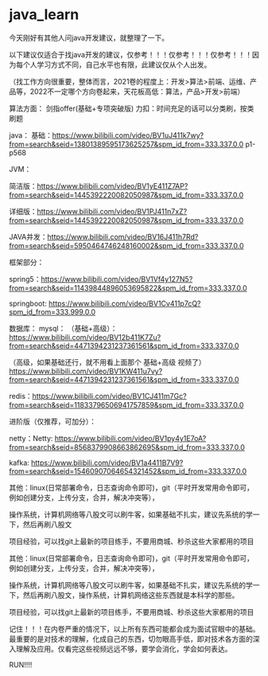 # java_learn

今天刚好有其他人问java开发建议，就整理了一下。

以下建议仅适合于找java开发的建议，仅参考！！！仅参考！！！仅参考！！！因为每个人学习方式不同，自己水平也有限，此建议仅从个人出发。

（找工作方向很重要，整体而言，2021卷的程度上：开发>算法>前端、运维、产品等，2022不一定哪个方向卷起来，天花板高低：算法，产品>开发>前端）

算法方面：
剑指offer(基础+专项突破版)
力扣：时间充足的话可以分类刷，按类刷题

java：
基础：https://www.bilibili.com/video/BV1uJ411k7wy?from=search&seid=13801389595173625257&spm_id_from=333.337.0.0   p1-p568

JVM：

简洁版：https://www.bilibili.com/video/BV1yE411Z7AP?from=search&seid=1445392220082050987&spm_id_from=333.337.0.0

详细版：https://www.bilibili.com/video/BV1PJ411n7xZ?from=search&seid=1445392220082050987&spm_id_from=333.337.0.0

JAVA并发：https://www.bilibili.com/video/BV16J411h7Rd?from=search&seid=5950464746248160002&spm_id_from=333.337.0.0

框架部分：

spring5：https://www.bilibili.com/video/BV1Vf4y127N5?from=search&seid=11439844896053695822&spm_id_from=333.337.0.0

springboot: https://www.bilibili.com/video/BV1Cv411p7cQ?spm_id_from=333.999.0.0

数据库：
mysql：
（基础+高级）：https://www.bilibili.com/video/BV12b411K7Zu?from=search&seid=4471394231237361561&spm_id_from=333.337.0.0

（高级，如果基础还行，就不用看上面那个 基础+高级 视频了）https://www.bilibili.com/video/BV1KW411u7vy?from=search&seid=4471394231237361561&spm_id_from=333.337.0.0

redis：https://www.bilibili.com/video/BV1CJ411m7Gc?from=search&seid=11833796506941757859&spm_id_from=333.337.0.0
 
进阶版（仅推荐，可加分）：

netty：Netty: https://www.bilibili.com/video/BV1py4y1E7oA?from=search&seid=8568379908663862695&spm_id_from=333.337.0.0

kafka: https://www.bilibili.com/video/BV1a4411B7V9?from=search&seid=15460907064654321452&spm_id_from=333.337.0.0


其他：linux(日常部署命令，日志查询命令即可)，git（平时开发常用命令即可，例如创建分支，上传分支，合并，解决冲突等），

操作系统，计算机网络等八股文可以刷牛客，如果基础不扎实，建议先系统的学一下，然后再刷八股文

项目经验，可以找git上最新的项目练手，不要用商城、秒杀这些大家都用的项目

其他：linux(日常部署命令，日志查询命令即可)，git（平时开发常用命令即可，例如创建分支，上传分支，合并，解决冲突等），

操作系统，计算机网络等八股文可以刷牛客，如果基础不扎实，建议先系统的学一下，然后再刷八股文，操作系统，计算机网络这些东西就是本科学的那些。

项目经验，可以找git上最新的项目练手，不要用商城、秒杀这些大家都用的项目

记住！！！在内卷严重的情况下，以上所有东西可能都会成为面试官眼中的基础。最重要的是对技术的理解，化成自己的东西，切勿眼高手低，即对技术各方面的深入理解及应用。仅看完这些视频远远不够，要学会消化，学会如何表达。


RUN!!!!

